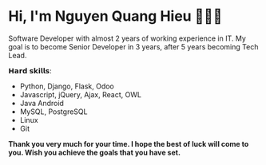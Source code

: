 # Hi, I'm Nguyen Quang Hieu 👨🏻‍💻

<!-- <img src="images/cover_profile.jpg" height="518px"> -->

Software Developer with almost 2 years of working experience in IT. My goal is to become Senior Developer in 3 years, after 5 years becoming Tech Lead.

𝗛𝗮𝗿𝗱 𝘀𝗸𝗶𝗹𝗹𝘀:
- Python, Django, Flask, Odoo
- Javascript, jQuery, Ajax, React, OWL
- Java Android
- MySQL, PostgreSQL
- Linux
- Git

<!-- 🌍 I'm based in Vietnamese -->
<!-- 🖥️ See my portfolio at [hieunqdev](https://www.linkedin.com/in/hieu-nguyen-2070962b3/) -->
<!-- ✉️ You can contact me at [hieunqdev@gmail.com](mailto:hieunqdev@gmail.com) -->

**Thank you very much for your time. I hope the best of luck will come to you. Wish you achieve the goals that you have set.**
